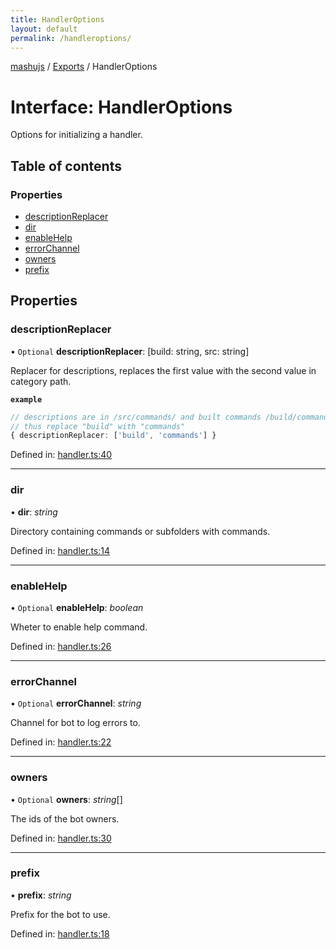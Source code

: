 ```yaml
---
title: HandlerOptions
layout: default
permalink: /handleroptions/
---
```

[mashujs](/) / [Exports](/modules/) / HandlerOptions

# Interface: HandlerOptions

Options for initializing a handler.

## Table of contents

### Properties

- [descriptionReplacer](/handleroptions/#descriptionreplacer)
- [dir](/handleroptions/#dir)
- [enableHelp](/handleroptions/#enablehelp)
- [errorChannel](/handleroptions/#errorchannel)
- [owners](/handleroptions/#owners)
- [prefix](/handleroptions/#prefix)

## Properties

### descriptionReplacer

• `Optional` **descriptionReplacer**: [build: string, src: string]

Replacer for descriptions, replaces the first value with the second value in category path.

**`example`** 
```ts
// descriptions are in /src/commands/ and built commands /build/commands/
// thus replace "build" with "commands"
{ descriptionReplacer: ['build', 'commands'] }
```

Defined in: [handler.ts:40](https://github.com/EpokTarren/mashu/blob/97910c8/src/handler.ts#L40)

___

### dir

• **dir**: *string*

Directory containing commands or subfolders with commands.

Defined in: [handler.ts:14](https://github.com/EpokTarren/mashu/blob/97910c8/src/handler.ts#L14)

___

### enableHelp

• `Optional` **enableHelp**: *boolean*

Wheter to enable help command.

Defined in: [handler.ts:26](https://github.com/EpokTarren/mashu/blob/97910c8/src/handler.ts#L26)

___

### errorChannel

• `Optional` **errorChannel**: *string*

Channel for bot to log errors to.

Defined in: [handler.ts:22](https://github.com/EpokTarren/mashu/blob/97910c8/src/handler.ts#L22)

___

### owners

• `Optional` **owners**: *string*[]

The ids of the bot owners.

Defined in: [handler.ts:30](https://github.com/EpokTarren/mashu/blob/97910c8/src/handler.ts#L30)

___

### prefix

• **prefix**: *string*

Prefix for the bot to use.

Defined in: [handler.ts:18](https://github.com/EpokTarren/mashu/blob/97910c8/src/handler.ts#L18)
